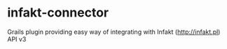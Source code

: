 infakt-connector
================

Grails plugin providing easy way of integrating with Infakt (http://infakt.pl) API v3

